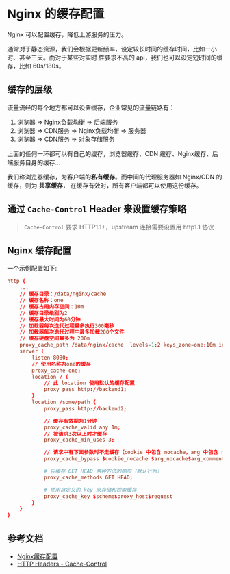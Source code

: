 # Nginx 的缓存配置

Nginx 可以配置缓存，降低上游服务的压力。

通常对于静态资源，我们会根据更新频率，设定较长时间的缓存时间，比如一小时、甚至三天。而对于某些对实时
性要求不高的 api，我们也可以设定短时间的缓存，比如 60s/180s。

## 缓存的层级

流量流经的每个地方都可以设置缓存，企业常见的流量链路有：

1. 浏览器 => Nginx负载均衡 => 后端服务
2. 浏览器 => CDN服务 => Nginx负载均衡 => 服务器
3. 浏览器 => CDN服务 => 对象存储服务

上面的任何一环都可以有自己的缓存，浏览器缓存、CDN 缓存、Nginx缓存、后端服务自身的缓存...

我们称浏览器缓存，为客户端的**私有缓存**。而中间的代理服务器如 Nginx/CDN 的缓存，则为 **共享缓存**，
在缓存有效时，所有客户端都可以使用这份缓存。

## 通过 `Cache-Control` Header 来设置缓存策略

> `Cache-Control` 要求 HTTP1.1+，upstream 连接需要设置用 http1.1 协议

## Nginx 缓存配置

一个示例配置如下:

```conf
http {
    ...
    // 缓存目录：/data/nginx/cache
    // 缓存名称：one
    // 缓存占用内存空间：10m
    // 缓存目录级别为2
    // 缓存最大时间为60分钟
    // 加载器每次迭代过程最多执行300毫秒
    // 加载器每次迭代过程中最多加载200个文件
    // 缓存硬盘空间最多为 200m
    proxy_cache_path /data/nginx/cache  levels=1:2 keys_zone=one:10m inactive=60m loader_threshold=300 loader_files=200 max_size=200m;
    server {
        listen 8080;
        // 使用名称为one的缓存
        proxy_cache one;
        location / {
            // 此 location 使用默认的缓存配置
            proxy_pass http://backend1;
        }
        location /some/path {
            proxy_pass http://backend2;

            // 缓存有效期为1分钟
            proxy_cache_valid any 1m;
            // 被请求3次以上时才缓存
            proxy_cache_min_uses 3;

            // 请求中有下面参数时不走缓存（cookie 中包含 nocache，arg 中包含 nocache）
            proxy_cache_bypass $cookie_nocache $arg_nocache$arg_comment;

            # 只缓存 GET HEAD 两种方法的响应（默认行为）
            proxy_cache_methods GET HEAD;

            # 使用自定义的 key 来存储和检索缓存
            proxy_cache_key $scheme$proxy_host$request
        }
    }
}
```

## 参考文档

- [Nginx缓存配置](https://www.cnblogs.com/itzgr/p/13321980.html)
- [HTTP Headers - Cache-Control](https://developer.mozilla.org/zh-CN/docs/Web/HTTP/Headers/Cache-Control)

